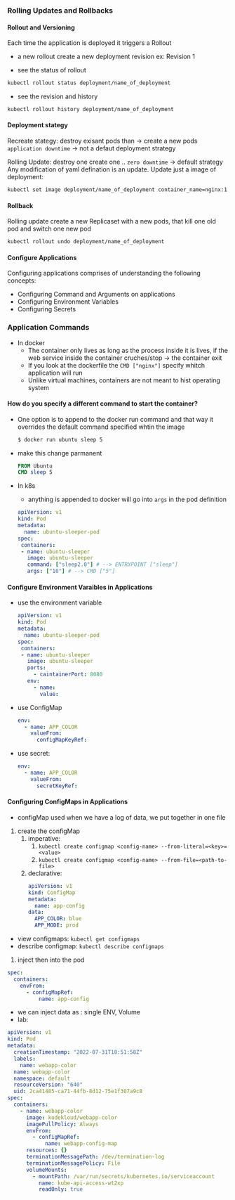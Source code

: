 ### Rolling Updates and Rollbacks

#### Rollout and Versioning
Each time the application is deployed it triggers a Rollout 
- a new rollout create a new deployment revision ex: Revision 1

- see  the status of rollout
```bash
kubectl rollout status deployment/name_of_deployment
```

- see the revision and history
```bash
kubectl rollout history deployment/name_of_deployment
```

#### Deployment stategy
Recreate stategy: destroy exisant pods than -> create a new pods `application downtime` -> not a defaut deployment strategy

Rolling Update: destroy one create one .. `zero downtime` -> default strategy
Any modification of yaml defination is an update.
Update just a image of deployment:
```bash
kubectl set image deployment/name_of_deployment container_name=nginx:1.9.1
```

#### Rollback
Rolling update create a new Replicaset with a new pods, that kill one old pod and switch one new pod
```bash
kubectl rollout undo deployment/name_of_deployment
```


#### Configure Applications 

Configuring applications comprises of understanding the following concepts:
-   Configuring Command and Arguments on applications   
-   Configuring Environment Variables
-   Configuring Secrets

### Application Commands

- In docker
	- The container only lives as long as the process inside it is lives, if the web service inside the container cruches/stop -> the container exit
	- If you look at the dockerfile the  `CMD ["nginx"]` specify whitch application will run 
	- Unlike virtual machines, containers are not meant to hist operating system

#### How do you specify a different command to start the container?
- One option is to append to the docker run command and that way it overrides the default command specified whtin the image
	```bash
	$ docker run ubuntu sleep 5
	```
- make this change parmanent 
	```Dockerfile
	FROM Ubuntu
	CMD sleep 5
	```

- In k8s
	- anything is appended to docker will go into `args`  in the pod definition
	```yaml
	apiVersion: v1
	kind: Pod
	metadata:
	  name: ubuntu-sleeper-pod
	spec:
	 containers:
	 - name: ubuntu-sleeper
	   image: ubuntu-sleeper
	   command: ["sleep2.0"] # --> ENTRYPOINT ["sleep"]
	   args: ["10"] # --> CMD ["5"]
	```

#### Configure Environment Varaibles in Applications
- use the environment variable
	```yaml
	apiVersion: v1
	kind: Pod
	metadata:
	  name: ubuntu-sleeper-pod
	spec:
	 containers:
	 - name: ubuntu-sleeper
	   image: ubuntu-sleeper
	   ports:
	     - caintainerPort: 8080
	   env:
	     - name: 
	       value: 
	```

- use ConfigMap
	``` yaml
	env:
	  - name: APP_COLOR
	    valueFrom: 
	      configMapKeyRef:
	```

- use secret:
	```yaml
	env:
	  - name: APP_COLOR
	    valueFrom:
	      secretKeyRef:
	```

#### Configuring ConfigMaps in Applications
- configMap used when we have a log of data, we put together in one file
1. create the configMap
	1. imperative:
		1. `kubectl create configmap <config-name> --from-literal=<key>=<value>`
		2. `kubectl create configmap <config-name> --from-file=<path-to-file>`
	2. declarative:
		```yaml
		apiVersion: v1
		kind: ConfigMap
		metadata:
		  name: app-config
		data:
		  APP_COLOR: blue
		  APP_MODE: prod
	    ```
- view configmaps: `kubectl get configmaps`
- describe configmap: `kubectl describe configmaps`
1. inject then into the pod
```yaml
spec:
  containers:
    envFrom:
      - configMapRef:
          name: app-config
```

- we can inject data as : single ENV, Volume
- lab:
```yaml
apiVersion: v1
kind: Pod
metadata:
  creationTimestamp: "2022-07-31T18:51:58Z"
  labels:
    name: webapp-color
  name: webapp-color
  namespace: default
  resourceVersion: "640"
  uid: 2ca41485-ca71-44fb-8d12-75e1f307a9c8
spec:
  containers:
    - name: webapp-color
      image: kodekloud/webapp-color
      imagePullPolicy: Always      
      envFrom:
        - configMapRef:
            name: webapp-config-map
      resources: {}
      terminationMessagePath: /dev/termination-log
      terminationMessagePolicy: File      
      volumeMounts:
        - mountPath: /var/run/secrets/kubernetes.io/serviceaccount
          name: kube-api-access-wt2xp
          readOnly: true
```